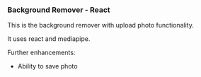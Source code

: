 ### Background Remover - React

This is the background remover with upload photo functionality. 

It uses react and mediapipe.

Further enhancements:
- Ability to save photo 
